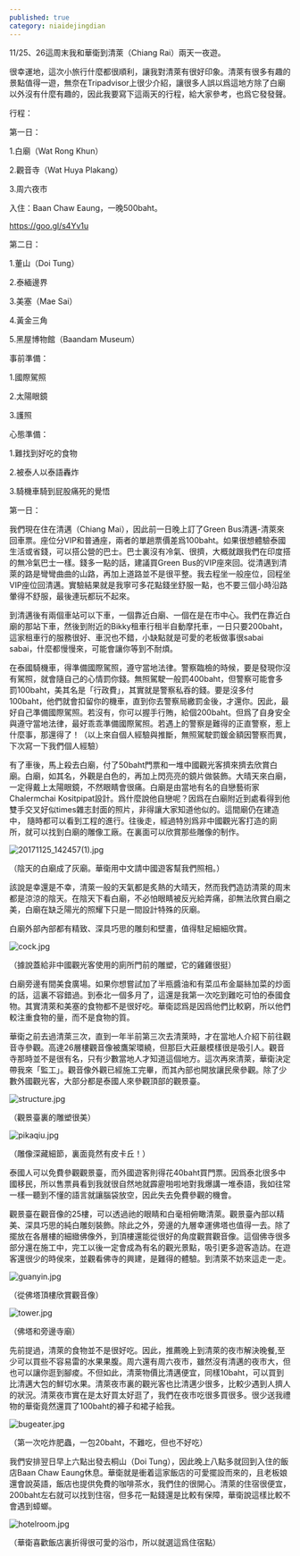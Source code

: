 ```yaml
---
published: true
category: niaidejingdian
---
```

11/25、26這周末我和華衛到清萊（Chiang Rai）兩天一夜遊。

 

很幸運地，這次小旅行什麼都很順利，讓我對清萊有很好印象。清萊有很多有趣的景點值得一遊，無奈在Tripadvisor上很少介紹，讓很多人誤以爲這地方除了白廟以外沒有什麼有趣的，因此我要寫下這兩天的行程，給大家參考，也爲它發發聲。

 

行程：

第一日：

1.白廟（Wat Rong Khun）

2.觀音寺（Wat Huya Plakang）

3.周六夜市

 

入住：Baan Chaw Eaung，一晚500baht。

https://goo.gl/s4Yv1u

 

第二日：

1.董山（Doi Tung）

2.泰緬邊界

3.美塞（Mae Sai）

4.黃金三角

5.黑屋博物館（Baandam Museum）

 

事前準備：

1.國際駕照

2.太陽眼鏡

3.護照

 

心態準備：

1.難找到好吃的食物

2.被泰人以泰語轟炸

3.騎機車騎到屁股痛死的覺悟

 

第一日：

 

我們現在住在清邁（Chiang Mai），因此前一日晚上訂了Green Bus清邁-清萊來回車票。座位分VIP和普通座，兩者的單趟票價差爲100baht。如果很想體驗泰國生活或省錢，可以搭公營的巴士。巴士裏沒有冷氣、很擠，大概就跟我們在印度搭的無冷氣巴士一樣。錢多一點的話，建議買Green Bus的VIP座來回。從清邁到清萊的路是彎彎曲曲的山路，再加上道路並不是很平整。我去程坐一般座位，回程坐VIP座位回清邁。實驗結果就是我寧可多花點錢坐舒服一點，也不要三個小時沿路暈得不舒服，最後連玩都玩不起來。

 

到清邁後有兩個車站可以下車，一個靠近白廟、一個在是在市中心。我們在靠近白廟的那站下車，然後到附近的Bikky租車行租半自動摩托車，一日只要200baht，這家租車行的服務很好、車況也不錯，小缺點就是可愛的老板做事很sabai sabai，什麼都慢慢來，可能會讓你等到不耐煩。

 

在泰國騎機車，得準備國際駕照，遵守當地法律。警察臨檢的時候，要是發現你沒有駕照，就會隨自己的心情罰你錢。無照駕駛一般罰400baht，但警察可能會多罰100baht，美其名是「行政費」，其實就是警察私吞的錢。要是沒多付100baht，他們就會扣留你的機車，直到你去警察局繳罰金後，才還你。因此，最好自己準備國際駕照。若沒有，你可以握手行賄，給個200baht。但爲了自身安全與遵守當地法律，最好乖乖準備國際駕照。若遇上的警察是難得的正直警察，惹上什麼事，那還得了！（以上來自個人經驗與推斷，無照駕駛罰鍰金額因警察而異，下次寫一下我們個人經驗）

 

有了車後，馬上殺去白廟，付了50baht門票和一堆中國觀光客擠來擠去欣賞白廟。白廟，如其名，外觀是白色的，再加上閃亮亮的鏡片做裝飾。大晴天來白廟，一定得戴上太陽眼鏡，不然眼睛會很痛。白廟是由當地有名的自戀藝術家Chalermchai Kositpipat設計。爲什麼說他自戀呢？因爲在白廟附近到處看得到他雙手交叉好似times雜志封面的照片，非得讓大家知道他似的。這間廟仍在建造中， 隨時都可以看到工程的進行。往後走，經過特別爲非中國觀光客打造的廁所，就可以找到白廟的雕像工廠。在裏面可以欣賞那些雕像的制作。

![20171125_142457(1).jpg]({{site.baseurl}}/images/20171125_142457(1).jpg)


（陰天的白廟成了灰廟。華衛用中文請中國遊客幫我們照相。）

該說是幸還是不幸，清萊一般的天氣都是炙熱的大晴天，然而我們造訪清萊的周末都是涼涼的陰天。在陰天下看白廟，不必怕眼睛被反光給弄痛，卻無法欣賞白廟之美，白廟在缺乏陽光的照耀下只是一間設計特殊的灰廟。

 

白廟外部內部都有精致、深具巧思的雕刻和壁畫，值得駐足細細欣賞。

![cock.jpg]({{site.baseurl}}/images/cock.jpg)


（據說蓋給非中國觀光客使用的廁所門前的雕塑，它的雞雞很挺）

 

白廟旁邊有間美食廣場。如果你想嘗試加了半瓶醬油和有菜瓜布金屬絲加菜的炒面的話，這裏不容錯過。到泰北一個多月了，這還是我第一次吃到難吃可怕的泰國食物。其實清萊和美塞的食物都不是很好吃。華衛認爲是因爲他們比較窮，所以他們較注重食物的量，而不是食物的質。

 

華衛之前去過清萊三次，直到一年半前第三次去清萊時，才在當地人介紹下前往觀音寺參觀。高達26層樓觀音像被鷹架環繞，但那巨大莊嚴模樣很是吸引人。觀音寺那時並不是很有名，只有少數當地人才知道這個地方。這次再來清萊，華衛決定帶我來「監工」。觀音像外觀已經施工完畢，而其內部也開放讓民衆參觀。除了少數外國觀光客，大部分都是泰國人來參觀頂部的觀景臺。

![structure.jpg]({{site.baseurl}}/images/structure.jpg)



（觀景臺裏的雕塑很美）

![pikaqiu.jpg]({{site.baseurl}}/images/pikaqiu.jpg)


（雕像深藏細節，裏面竟然有皮卡丘！）


 泰國人可以免費參觀觀景臺，而外國遊客則得花40baht買門票。因爲泰北很多中國移民，所以售票員看到我就很自然地就霹靂啪啦地對我爆講一堆泰語，我如往常一樣一聽到不懂的語言就讓腦袋放空，因此失去免費參觀的機會。

 

觀景臺在觀音像的25樓，可以透過祂的眼睛和白毫相俯瞰清萊。觀景臺內部以精美、深具巧思的純白雕刻裝飾。除此之外，旁邊的九層幸運佛塔也值得一去。除了擺放在各層樓的細緻佛像外，到頂樓還能從很好的角度觀賞觀音像。這個佛寺很多部分還在施工中，完工以後一定會成為有名的觀光景點，吸引更多遊客造訪。在遊客還很少的時侯來，並觀看佛寺的興建，是難得的體驗。到清萊不妨來這走一走。

 ![guanyin.jpg]({{site.baseurl}}/images/guanyin.jpg)


（從佛塔頂樓欣賞觀音像）

![tower.jpg]({{site.baseurl}}/images/tower.jpg)


（佛塔和旁邊寺廟）

先前提過，清萊的食物並不是很好吃。因此，推薦晚上到清萊的夜市解決晚餐,至少可以買些不容易雷的水果果腹。周六還有周六夜市，雖然沒有清邁的夜市大，但也可以讓你逛到腳痠。不但如此，清萊物價比清邁便宜，同樣10baht，可以買到比清邁大包的鮮切水果。清萊夜市裏的觀光客也比清邁少很多，比較少遇到人擠人的狀況。清萊夜市實在是太好買太好逛了，我們在夜市吃很多買很多。很少送我禮物的華衛竟然還買了100baht的褲子和裙子給我。

![bugeater.jpg]({{site.baseurl}}/images/bugeater.jpg)


（第一次吃炸肥蟲，一包20baht，不難吃，但也不好吃）

 

我們安排翌日早上六點出發去桐山（Doi Tung），因此晚上八點多就回到入住的飯店Baan Chaw Eaung休息。華衛就是衝着這家飯店的可愛擺設而來的，且老板娘還會說英語，飯店也提供免費的咖啡茶水，我們住的很開心。清萊的住宿很便宜，200baht左右就可以找到住宿，但多花一點錢還是比較有保障，華衛說這樣比較不會遇到蟑螂。

![hotelroom.jpg]({{site.baseurl}}/images/hotelroom.jpg)



（華衛喜歡飯店裏折得很可愛的浴巾，所以就選這爲住宿點）
